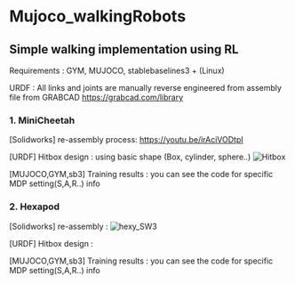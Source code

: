 # Mujoco_walkingRobots

## Simple walking implementation using RL

Requirements : GYM, MUJOCO, stablebaselines3 + (Linux)

URDF : All links and joints are manually reverse engineered from assembly file from GRABCAD
https://grabcad.com/library


### 1. MiniCheetah

[Solidworks] re-assembly process: https://youtu.be/irAciVODtpI


[URDF] Hitbox design : using basic shape (Box, cylinder, sphere..)
![Hitbox](https://user-images.githubusercontent.com/74540268/169758719-4ecca46f-24fb-4cca-b3a1-0682afbeb4c0.PNG)


[MUJOCO,GYM,sb3] Training results : you can see the code for specific MDP setting(S,A,R..) info


### 2. Hexapod

[Solidworks] re-assembly : 
![hexy_SW3](https://user-images.githubusercontent.com/74540268/169761917-f23cc110-e619-42ed-a4e6-60f8bd2c7018.PNG)


[URDF] Hitbox design : 



[MUJOCO,GYM,sb3] Training results : you can see the code for specific MDP setting(S,A,R..) info
